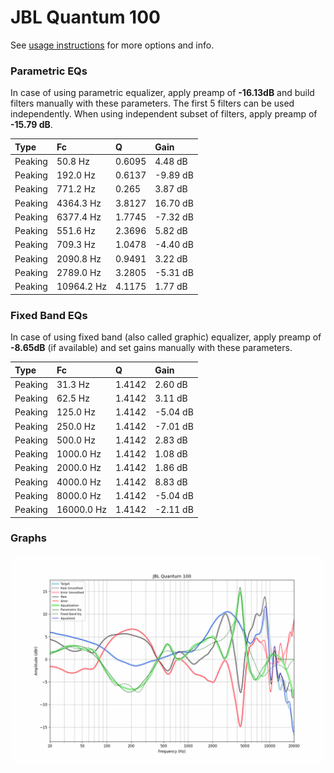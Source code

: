 # JBL Quantum 100
See [usage instructions](https://github.com/jaakkopasanen/AutoEq#usage) for more options and info.

### Parametric EQs
In case of using parametric equalizer, apply preamp of **-16.13dB** and build filters manually
with these parameters. The first 5 filters can be used independently.
When using independent subset of filters, apply preamp of **-15.79 dB**.

| Type    | Fc         |      Q | Gain     |
|:--------|:-----------|:-------|:---------|
| Peaking | 50.8 Hz    | 0.6095 | 4.48 dB  |
| Peaking | 192.0 Hz   | 0.6137 | -9.89 dB |
| Peaking | 771.2 Hz   | 0.265  | 3.87 dB  |
| Peaking | 4364.3 Hz  | 3.8127 | 16.70 dB |
| Peaking | 6377.4 Hz  | 1.7745 | -7.32 dB |
| Peaking | 551.6 Hz   | 2.3696 | 5.82 dB  |
| Peaking | 709.3 Hz   | 1.0478 | -4.40 dB |
| Peaking | 2090.8 Hz  | 0.9491 | 3.22 dB  |
| Peaking | 2789.0 Hz  | 3.2805 | -5.31 dB |
| Peaking | 10964.2 Hz | 4.1175 | 1.77 dB  |

### Fixed Band EQs
In case of using fixed band (also called graphic) equalizer, apply preamp of **-8.65dB**
(if available) and set gains manually with these parameters.

| Type    | Fc         |      Q | Gain     |
|:--------|:-----------|:-------|:---------|
| Peaking | 31.3 Hz    | 1.4142 | 2.60 dB  |
| Peaking | 62.5 Hz    | 1.4142 | 3.11 dB  |
| Peaking | 125.0 Hz   | 1.4142 | -5.04 dB |
| Peaking | 250.0 Hz   | 1.4142 | -7.01 dB |
| Peaking | 500.0 Hz   | 1.4142 | 2.83 dB  |
| Peaking | 1000.0 Hz  | 1.4142 | 1.08 dB  |
| Peaking | 2000.0 Hz  | 1.4142 | 1.86 dB  |
| Peaking | 4000.0 Hz  | 1.4142 | 8.83 dB  |
| Peaking | 8000.0 Hz  | 1.4142 | -5.04 dB |
| Peaking | 16000.0 Hz | 1.4142 | -2.11 dB |

### Graphs
![](./JBL%20Quantum%20100.png)